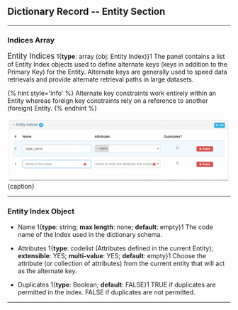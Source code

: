 ## Dictionary Record -- Entity Section
---

### Indices Array

<span class="md-panel" style="font-size: larger">Entity Indices</span> 1{**type**: array (obj: <span class="md-panel"> Entity Index</span>)}1  The panel contains a list of <span class="md-panel">Entity Index</span> objects used to define alternate keys (keys in addition to the <span class="md-element">Primary Key</span>) for the <span class="md-panel">Entity</span>.  Alternate keys are generally used to speed data retrievals and provide alternate retrieval paths in large datasets.  

  {% hint style='info' %}
  Alternate key constraints work entirely within an <span class="md-panel">Entity</span> whereas foreign key constraints rely on a reference to another (foreign) <span class="md-panel">Entity</span>.
  {% endhint %}

![Entity Indices Panel](/assets/reference/edit-objects/dictionary/entities/indices.png){caption}
  
---

###  Entity Index Object

* <span class="md-element">Name</span> <i class="fa fa-asterisk required" title="Required"> </i> 1{**type**: string; **max length**: none; **default**: empty}1   The code name of the <span class="md-panel">Index</span> used in the dictionary schema.

* <span class="md-element">Attributes</span> <i class="fa fa-asterisk required" title="Required"> </i> 1{**type**: codelist (<span class="md-panel">Attributes</span> defined in the current <span class="md-panel">Entity</span>); **extensible**: YES; **multi-value**: YES; **default**: empty}1 Choose the attribute (or collection of attributes) from the current entity that will act as the alternate key. 

* <span class="md-element">Duplicates</span> <i class="fa fa-asterisk required" title="Required"> </i> 1{**type**: Boolean; **default**: FALSE}1 TRUE if duplicates are permitted in the index.  FALSE if duplicates are not permitted. 

---
